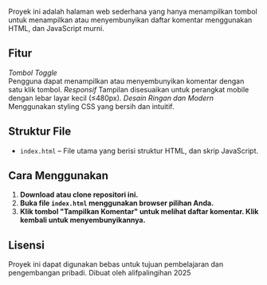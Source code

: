 Proyek ini adalah halaman web sederhana yang hanya menampilkan tombol untuk menampilkan atau menyembunyikan daftar komentar menggunakan HTML, dan JavaScript murni.

## Fitur

*Tombol Toggle*  
Pengguna dapat menampilkan atau menyembunyikan komentar dengan satu klik tombol.
*Responsif*
Tampilan disesuaikan untuk perangkat mobile dengan lebar layar kecil (≤480px).
*Desain Ringan dan Modern* 
Menggunakan styling CSS yang bersih dan intuitif.

## Struktur File
- `index.html` – File utama yang berisi struktur HTML, dan skrip JavaScript.

## Cara Menggunakan
1. **Download atau clone repositori ini.**
2. **Buka file `index.html` menggunakan browser pilihan Anda.**
3. **Klik tombol "Tampilkan Komentar" untuk melihat daftar komentar. Klik kembali untuk menyembunyikannya.**

## Lisensi
Proyek ini dapat digunakan bebas untuk tujuan pembelajaran dan pengembangan pribadi.
Dibuat oleh alifpalingihan 2025
